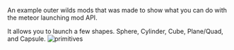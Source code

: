 An example outer wilds mods that was made to show what you can do with the meteor launching mod API.

It allows you to launch a few shapes. Sphere, Cylinder, Cube, Plane/Quad, and Capsule.
![primitives](https://user-images.githubusercontent.com/34462599/170803804-77ee406d-4b1f-4662-8489-e45b1086688c.png)
